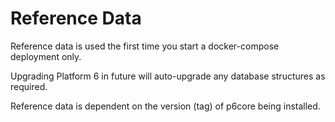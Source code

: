 # Reference Data

Reference data is used the first time you start a docker-compose deployment only.

Upgrading Platform 6 in future will auto-upgrade any database structures as required.

Reference data is dependent on the version (tag) of p6core being installed.
